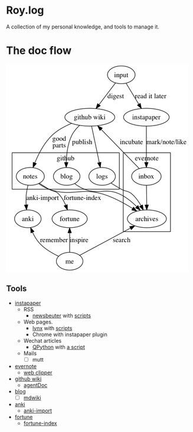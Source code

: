 # Roy.log

A collection of my personal knowledge, and tools to manage it.

# The doc flow

![the doc flow](./doc_flow.png)

## Tools

* [instapaper](https://www.instapaper.com/)
    + RSS
        - [newsbeuter](https://www.newsbeuter.org/) with [scripts](https://github.com/cf020031308/dotfiles/newsbeuter)
    + Web pages.
        - [lynx](https://lynx.invisible-island.net/) with [scripts](https://github.com/cf020031308/dotfiles/lynx)
        - Chrome with instapaper plugin
    + Wechat articles
        - [QPython](http://www.qpython.com/) with [a script](./bin/instapaper.py)
    + Mails
        - [ ] mutt
* [evernote](https://evernote.com/)
    + [web clipper](https://evernote.com/products/webclipper)
* [github wiki](https://github.com/cf020031308/roy.log/wiki)
    + [agentDoc](https://github.com/cf020031308/agentDoc)
* [blog](https://cf020031308.github.io)
    + [ ] [mdwiki](https://github.com/Dynalon/mdwiki)
* [anki](https://apps.ankiweb.net/)
    + [anki-import](./bin/anki-import)
* [fortune](https://en.wikipedia.org/wiki/Fortune_%28Unix%29)
    + [fortune-index](./bin/fortune-index)
